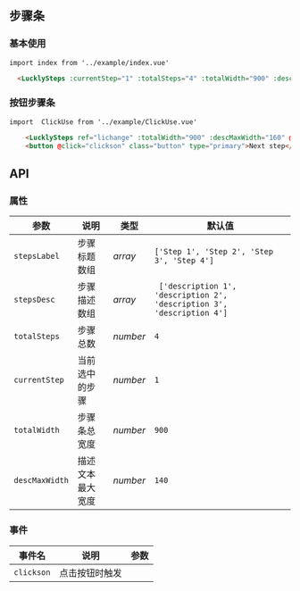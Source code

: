## 步骤条

### 基本使用

```vue
import index from '../example/index.vue'
```

```html
  <LucklySteps :currentStep="1" :totalSteps="4" :totalWidth="900" :descMaxWidth="160" />
```
### 按钮步骤条

```vue
import  ClickUse from '../example/ClickUse.vue'
```

```html
    <LucklySteps ref="lichange" :totalWidth="900" :descMaxWidth="160" @change="onChange" />
    <button @click="clickson" class="button" type="primary">Next step</button>
```
## API

### 属性

| 参数    | 说明     | 类型     | 默认值    |
| ------- | -------- | -------- | --------- |
| `stepsLabel` | 步骤标题数组 | _array_ | `['Step 1', 'Step 2', 'Step 3', 'Step 4']` |
| `stepsDesc` | 步骤描述数组 | _array_ | ` ['description 1', 'description 2', 'description 3', 'description 4']` |
| `totalSteps` | 步骤总数 | _number_ | `4` |
| `currentStep` | 当前选中的步骤 | _number_ | `1` |
| `totalWidth` | 步骤条总宽度 | _number_ | `900` |
| `descMaxWidth` | 描述文本最大宽度 | _number_ | `140` |

### 事件

| 事件名  | 说明           | 参数           |
| ------- | -------------- | -------------- |
| `clickson` | 点击按钮时触发 | ` ` |

